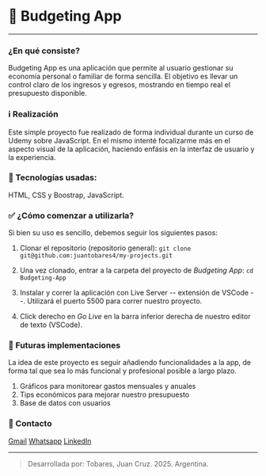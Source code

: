 # 💸 Budgeting App
---

### ¿En qué consiste?
Budgeting App es una aplicación que permite al usuario gestionar su economía personal o familiar de forma sencilla. El objetivo es llevar un control claro de los ingresos y egresos, mostrando en tiempo real el presupuesto disponible.

### ℹ️ Realización
Este simple proyecto fue realizado de forma individual durante un curso de Udemy sobre JavaScript.
En el mismo intenté focalizarme más en el aspecto visual de la aplicación, haciendo enfásis en la interfaz de usuario y la experiencia.

### 🧰 Tecnologías usadas:
HTML, CSS y Boostrap, JavaScript.

### ✅  ¿Cómo comenzar a utilizarla?
Si bien su uso es sencillo, debemos seguir los siguientes pasos:
1. Clonar el repositorio (repositorio general):
`git clone git@github.com:juantobares4/my-projects.git`

2. Una vez clonado, entrar a la carpeta del proyecto de *Budgeting App*:
    `cd Budgeting-App`

3. Instalar y correr la aplicación con Live Server -- extensión de VSCode --. Utilizará el puerto 5500 para correr nuestro proyecto.

4. Click derecho en *Go Live* en la barra inferior derecha de nuestro editor de texto (VSCode).

### 🔨 Futuras implementaciones
La idea de este proyecto es seguir añadiendo funcionalidades a la app, de forma tal que sea lo más funcional y profesional posible a largo plazo.

1. Gráficos para monitorear gastos mensuales y anuales
2. Tips económicos para mejorar nuestro presupuesto
3. Base de datos con usuarios

### 📧 Contacto

[Gmail](mailto:juantobares4@gmail.com)
[Whatsapp](https://wa.me/543584860460)
[LinkedIn](https://www.linkedin.com/in/juancruz-tobares-dev)

---
> Desarrollada por: Tobares, Juan Cruz. 2025. Argentina.
